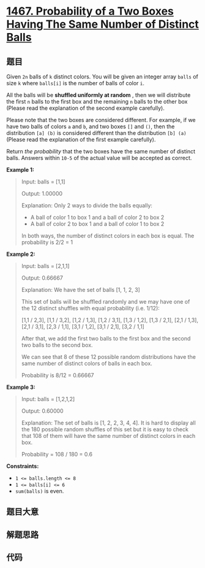 # [1467. Probability of a Two Boxes Having The Same Number of Distinct Balls](https://leetcode.com/problems/probability-of-a-two-boxes-having-the-same-number-of-distinct-balls/)

## 题目

Given `2n` balls of `k` distinct colors. You will be given an integer array
`balls` of size `k` where `balls[i]` is the number of balls of color `i`.

All the balls will be **shuffled uniformly at random** , then we will
distribute the first `n` balls to the first box and the remaining `n` balls to
the other box (Please read the explanation of the second example carefully).

Please note that the two boxes are considered different. For example, if we
have two balls of colors `a` and `b`, and two boxes `[]` and `()`, then the
distribution `[a] (b)` is considered different than the distribution `[b] (a)
`(Please read the explanation of the first example carefully).

Return _the probability_ that the two boxes have the same number of distinct
balls. Answers within `10-5` of the actual value will be accepted as correct.



**Example 1:**

> Input: balls = [1,1]
> 
> Output: 1.00000
> 
> Explanation: Only 2 ways to divide the balls equally:
> - A ball of color 1 to box 1 and a ball of color 2 to box 2
> - A ball of color 2 to box 1 and a ball of color 1 to box 2
> 
> In both ways, the number of distinct colors in each box is equal. The probability is 2/2 = 1

**Example 2:**

> Input: balls = [2,1,1]
> 
> Output: 0.66667
> 
> Explanation: We have the set of balls [1, 1, 2, 3]
> 
> This set of balls will be shuffled randomly and we may have one of the 12 distinct shuffles with equal probability (i.e. 1/12):
> 
> [1,1 / 2,3], [1,1 / 3,2], [1,2 / 1,3], [1,2 / 3,1], [1,3 / 1,2], [1,3 / 2,1], [2,1 / 1,3], [2,1 / 3,1], [2,3 / 1,1], [3,1 / 1,2], [3,1 / 2,1], [3,2 / 1,1]
> 
> After that, we add the first two balls to the first box and the second two balls to the second box.
> 
> We can see that 8 of these 12 possible random distributions have the same number of distinct colors of balls in each box.
> 
> Probability is 8/12 = 0.66667

**Example 3:**

> Input: balls = [1,2,1,2]
> 
> Output: 0.60000
> 
> Explanation: The set of balls is [1, 2, 2, 3, 4, 4]. It is hard to display all the 180 possible random shuffles of this set but it is easy to check that 108 of them will have the same number of distinct colors in each box.
> 
> Probability = 108 / 180 = 0.6

**Constraints:**

  * `1 <= balls.length <= 8`
  * `1 <= balls[i] <= 6`
  * `sum(balls)` is even.


## 题目大意

## 解题思路

## 代码

```javascript

```


